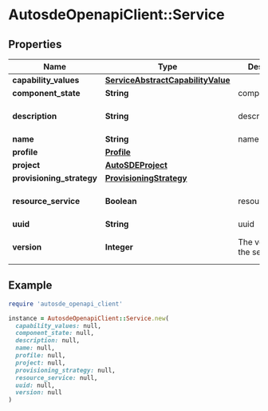 # AutosdeOpenapiClient::Service

## Properties

| Name | Type | Description | Notes |
| ---- | ---- | ----------- | ----- |
| **capability_values** | [**ServiceAbstractCapabilityValue**](ServiceAbstractCapabilityValue.md) |  | [optional] |
| **component_state** | **String** | component_state | [optional] |
| **description** | **String** | description | [optional][default to &#39;&#39;] |
| **name** | **String** | name | [optional] |
| **profile** | [**Profile**](Profile.md) |  | [optional] |
| **project** | [**AutoSDEProject**](AutoSDEProject.md) |  | [optional] |
| **provisioning_strategy** | [**ProvisioningStrategy**](ProvisioningStrategy.md) |  | [optional] |
| **resource_service** | **Boolean** | resource_service | [optional][default to false] |
| **uuid** | **String** | uuid | [optional] |
| **version** | **Integer** | The version of the service | [optional][default to 1] |

## Example

```ruby
require 'autosde_openapi_client'

instance = AutosdeOpenapiClient::Service.new(
  capability_values: null,
  component_state: null,
  description: null,
  name: null,
  profile: null,
  project: null,
  provisioning_strategy: null,
  resource_service: null,
  uuid: null,
  version: null
)
```

